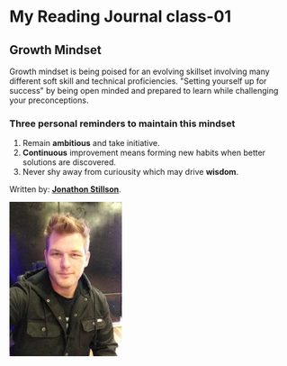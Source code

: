 # My Reading Journal class-01

## Growth Mindset

Growth mindset is being poised for an evolving skillset involving many different soft skill and technical proficiencies.
"Setting yourself up for success" by being open minded and prepared to learn while challenging your preconceptions.

### Three personal reminders to maintain this mindset

1. Remain **ambitious** and take initiative.
2. **Continuous** improvement means forming new habits when better solutions are discovered.
3. Never shy away from curiousity which may drive **wisdom**.

Written by: [**Jonathon Stillson**](https://www.github.com/navelfuzz).

![Picture](IMG_1.jpg)
